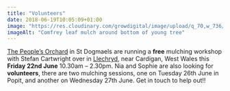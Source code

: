 ```yaml
---
title: "Volunteers"
date: 2018-06-19T10:05:09+01:00
image: "https://res.cloudinary.com/growdigital/image/upload/q_70,w_736/v1544220176/comfrey-mulch-41974058974.jpg"
imageAlt: "Comfrey leaf mulch around bottom of young tree"
---
```


[The People’s Orchard](https://www.facebook.com/peoplesorchardstdogs/) in St Dogmaels are running a **free** mulching workshop with Stefan Cartwright over in [Llechryd](https://en.wikipedia.org/wiki/Llechryd), near Cardigan, West Wales this **Friday 22nd June** 10.30am – 2.30pm. Nia and Sophie are also looking for **volunteers**, there are two mulching sessions, one on Tuesday 26th June in Popit, and another on Wednesday 27th June. Get in touch to help out!!
